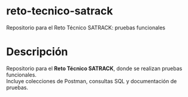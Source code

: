# reto-tecnico-satrack
Repositorio para el Reto Técnico SATRACK: pruebas funcionales 


# **Descripción**
Repositorio para el **Reto Técnico SATRACK**, donde se realizan pruebas funcionales.  
Incluye colecciones de Postman, consultas SQL y documentación de pruebas.

